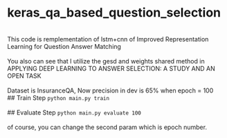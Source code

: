 # keras_qa_based_question_selection
<br>
This code is remplementation of lstm+cnn of Improved Representation Learning for Question Answer Matching
<br>
<br>
You also can see that I utilize the gesd and weights shared method in APPLYING DEEP LEARNING TO ANSWER SELECTION:
A STUDY AND AN OPEN TASK
<br>
<br>
Dataset is InsuranceQA, Now precision in dev is 65% when epoch = 100
<br>
## Train Step
<code>python main.py train</code>
<br>
<br>
## Evaluate Step
<code>python main.py evaluate 100</code>
<br>
<br>
of course, you can change the second param which is epoch number.
